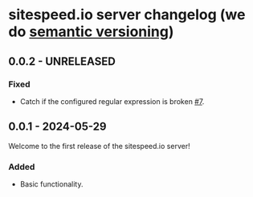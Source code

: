 # sitespeed.io server changelog (we do [semantic versioning](https://semver.org))

## 0.0.2 - UNRELEASED
### Fixed
* Catch if the configured regular expression is broken [#7](https://github.com/sitespeedio/onlinetest/pull/7).

## 0.0.1 - 2024-05-29

Welcome to the first release of the sitespeed.io server!

### Added
* Basic functionality.
